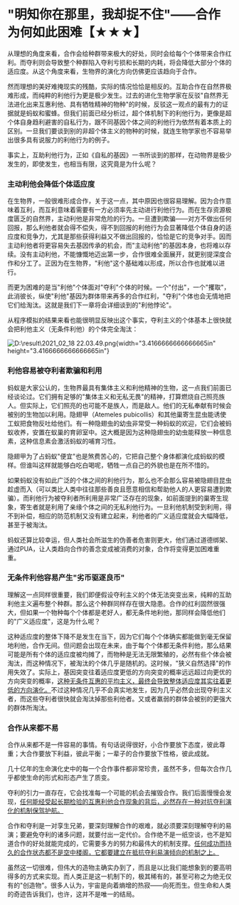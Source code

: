 # "明知你在那里，我却捉不住"——合作为何如此困难【★★★】

从理想的角度来看，合作会给种群带来极大的好处，同时会给每个个体带来合作红利。而夺利则会导致整个种群陷入夺利亏损和长期的内耗，将会降低大部分个体的适应度。从这个角度来看，生物界的演化方向仿佛更应该趋向于合作。

然而理想的美好难掩现实的残酷，实际的情况恰恰是相反的。互助合作在自然界极难形成，而纯粹的利他行为更是极少发生。过去的进化生物学家在反驳"自然界无法进化出来互惠利他、具有牺牲精神的物种"的时候，反驳这一观点的最有力的证据就是蚂蚁和蜜蜂。但我们前面已经分析过，超个体机制下的利他行为，更像是超个体自身趋利避害的自私行为，跟不同基因个体之间的利他行为依然有着本质上的区别。一旦我们要谈到别的非超个体主义的物种的时候，就连生物学家也不容易举出很多具有说服力的利他行为的例子。

事实上，互助利他行为，正如《自私的基因》一书所谈到的那样，在动物界是极少发生的，即使发生，也相当有限，这究竟是为什么呢？

### 主动利他会降低个体适应度

在生物界，一般很难形成合作，关于这一点，其中原因也很容易理解。因为合作意味着互利，而互利意味着需要有一方必须率先主动进行利他行为。而在生存资源极度匮乏的自然界，主动利他是非常危险的行为。一旦遭到欺骗——对方不做出任何回报，那么利他者就会得不偿失，得不到回报的利他行为会显著降低个体自身的适应度和竞争力，尤其是那些获得利益又不做出回报的，恰恰是它的竞争对手。因而主动利他者将更容易失去基因传承的机会，而"主动利他"的基因本身，也将难以存续。没有主动利他，不能慷慨地迈出第一步，合作很难全面展开，就更别提深度合作和分工了。正因为在生物界，"利他"这个基础难以形成，所以合作也就难以进行。

而更为困难的是当"利他"个体面对"夺利"个体的时候。一个"付出"，一个"攫取"，此消彼长，纵使"利他"基因为群体带来再多的合作红利，"夺利"个体也会无情地把它们给淘汰。这就是我们下一章将会详细谈到的"利他悖论"。

从程序模拟的结果来看也能很明显反映出这个事实，夺利主义的个体基本上很快就会把利他主义（无条件利他）的个体完全淘汰：

![D:\\result\\2021_02_18
22.03.49.png](media/image176.png){width="3.4166666666666665in"
height="3.4166666666666665in"}

### 利他容易被夺利者欺骗和利用

蚂蚁是大家公认的，生物界最具有集体主义和利他精神的生物，这一点我们前面已经谈论过。它们拥有足够的"集体主义和无私无畏"的精神，打算燃烧自己照亮族人。但实际上，它们照亮的也可能不是族人，而是敌人。他们的无私奉献有时候会被别的生物加以利用。隐翅甲（Atemeles
pubicollis）和其他巢寄生昆虫能诱使工蚁把食物反吐给他们。有一种隐翅虫的幼虫非常受一种蚂蚁的欢迎，它们会被蚂蚁收养，安置在蚁巢的育卵室中。这大概是因为这种隐翅虫的幼虫能释放一种信息素，这种信息素会激活蚂蚁的哺育习性。

隐翅甲为了占蚂蚁"便宜"也是煞费苦心的，它把自己整个身体都演化成蚂蚁的模样。但谁叫这样就能够白吃白喝呢，牺牲一点自己的外貌也是在所不惜的。

如果蚂蚁没有如此广泛的个体之间的利他行为，那么也不会那么容易被隐翅目昆虫趁虚而入（可以类比人类中往往那些善良且愿意相信和帮助他人的人更容易遭到欺骗）。而利他行为被夺利者所利用是非常广泛存在的现象，如前面提到的巢寄生现象，寄生者就是利用了亲缘个体之间的无私利他行为。一旦利他机制受到利用，得不到补偿，相应的防范机制又没有建立起来，利他者的广义适应度就会大幅降低，甚至于被淘汰。

蚂蚁还算比较幸运，但人类社会所滋生的伪善者危害则更大，他们通过道德绑架、通过PUA，让人类趋向合作的善念变成被消费的对象，合作将变得更加困难重重。

### 无条件利他容易产生"劣币驱逐良币"

理解这一点同样很重要，我们即便假设夺利主义的个体无法突变出来，纯粹的互助利他主义遍布整个种群。那么这个种群同样存在很大隐患。合作的红利固然很强大，但如果一个物种每个个体都是老好人，都无条件地利他，那同样会降低他们的"广义适应度"，这是为什么呢？

这种适应度的整体下降不是发生在当下，因为它们每个个体确实都能做到毫无保留地利他，合作无间。但问题会出现在未来，由于每个个体都无条件利他，那么结果可能是所有个体的适应度被均摊了，而物种是无法无限繁殖的，必然有些个体会被淘汰，而这种情况下，被淘汰的个体几乎是随机的。这时候，"狭义自然选择"的作用失效了。实际上，基因突变往着适应度更低的方向突变的概率远远超过向更优的方向突变的概率，[这种无条件互惠的平均主义，最终会导致整体适应度其实往着更低的方向演化。]()不过这种情况几乎不会真实地发生，因为几乎必然会出现夺利主义者，而这些夺利者很快就会淘汰掉那些利他者。又或者羸弱的群体会被别的更强大的群体所淘汰。

### 合作从来都不易

合作从来都不是一件容易的事情。有句话说得很好，小合作要放下态度，彼此尊重；大合作要放下利益，彼此平衡；一辈子的合作要放下性格，彼此成就。

几十亿年的生命演化史中的每一个合作事件都非常珍贵，虽然不多，但每次合作几乎都使生命的形式和形态产生了质变。

夺利的引力一直存在，它会找准每一个可能的机会去摧毁合作。我们后面慢慢会发现，[任何能经受起长期检验的互惠利他合作现象的背后，必然存在一种对抗夺利演化的机制保驾护航。]()

合作和夺利是一对孪生兄弟，要深刻理解合作的艰难，就必须要深刻理解夺利的易演；要避免夺利的诸多问题，就要付出一定代价。合作绝不是一纸空谈，也不是知道合作的好处就能完成的，它需要多方的努力和最伟大的机制支撑。[任何成功而持久的合作状态都不是空中楼阁，它都要建立在抵抗夺利易演倾向的机制之上。]()

虽然这一切很难，但伟大的造物主确实办到了，而且是以比我们能想象到的要高明得多的方式来实现。而人类正是这一机制下的，极其稀有的，甚至可称之为绝无仅有的"创造物"。很多人认为，宇宙是向着熵增的热寂——向死而生。但生命和人类的奇迹告诉我们，也许，这并不是唯一的结局。

